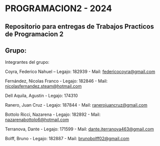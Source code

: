 # PROGRAMACION2 - 2024

## Repositorio para entregas de Trabajos Practicos de Programacion 2
## Grupo: 

Integrantes del grupo:

Coyra, Federico Nahuel – Legajo: 182939 - Mail: federicocoyra@gmail.com

Fernández, Nicolas Franco - Legajo: 182846 - Mail: nicolasfernandez.steam@hotmail.com

Dell Aquila, Agustin - Legajo: 174310

Ranero, Juan Cruz - Legajo: 187844 - Mail: ranerojuancruz@gmail.com

Bottolo Ricci, Nazarena - Legajo: 182892 - Mail: nazarenabottolo6@hotmail.com

Terranova, Dante - Legajo: 171599 - Mail: dante.jterranova463@gmail.com

Bolff, Bruno - Legajo: 182887 - Mail: brunobolff02@gmail.com
